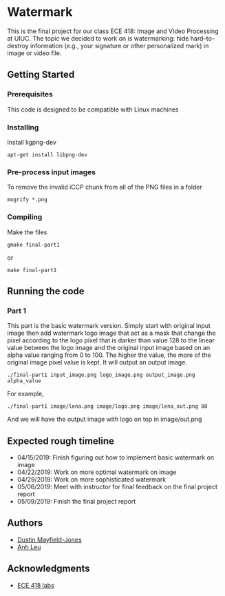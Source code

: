 # Watermark
This is the final project for our class ECE 418: Image and Video Processing at UIUC. The topic we decided to work on is watermarking: hide hard–to–destroy information (e.g., your signature or other personalized mark) in image or video file.

## Getting Started
### Prerequisites
This code is designed to be compatible with Linux machines

### Installing

Install ligpng-dev

```
apt-get install libpng-dev
```

### Pre-process input images
To remove the invalid iCCP chunk from all of the PNG files in a folder

```
mogrify *.png
```

### Compiling

Make the files

```
gmake final-part1
```
or
```
make final-part1
```

## Running the code

### Part 1
This part is the basic watermark version. Simply start with original input image then add watermark logo image that act as a mask that change the pixel according to the logo pixel that is darker than value 128 to the linear value between the logo image and the original input image based on an alpha value ranging from 0 to 100. The higher the value, the more of the original image pixel value is kept. It will output an output image.

```
./final-part1 input_image.png logo_image.png output_image.png alpha_value
```

For example,
```
./final-part1 image/lena.png image/logo.png image/lena_out.png 80
```

And we will have the output image with logo on top in image/out.png

## Expected rough timeline
* 04/15/2019: Finish figuring out how to implement basic watermark on image
* 04/22/2019: Work on more optimal watermark on image
* 04/29/2019: Work on more sophisticated watermark
* 05/06/2019: Meet with instructor for final feedback on the final project report
* 05/09/2019: Finish the final project report

## Authors

* [Dustin Mayfield-Jones](https://github.com/dmayfieldjones)
* [Anh Leu](https://github.com/hleu)

## Acknowledgments

* [ECE 418 labs](https://courses.engr.illinois.edu/ece418/sp2019/labs.html)

